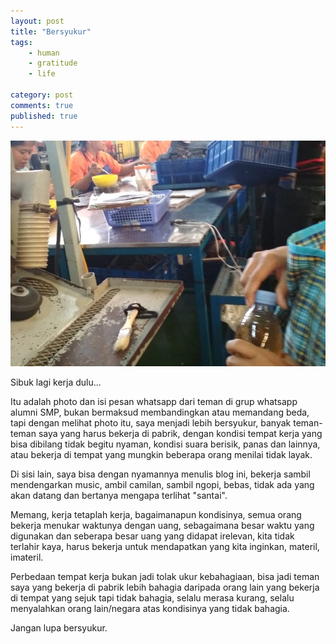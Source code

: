 ```yaml
---
layout: post
title: "Bersyukur"
tags: 
    - human
    - gratitude
    - life

category: post
comments: true
published: true
---
```


[![bekerja bersyukur](/images/posts/bekerja-bersyukur-small.jpg)](/images/posts/bekerja-bersyukur.jpeg)
<div class="image-caption">Sibuk lagi kerja dulu...</div>

Itu adalah photo dan isi pesan whatsapp dari teman di grup whatsapp alumni SMP, bukan bermaksud membandingkan atau memandang beda, tapi dengan melihat photo itu, saya menjadi lebih bersyukur, banyak teman-teman saya yang harus bekerja di pabrik, dengan kondisi tempat kerja yang bisa dibilang tidak begitu nyaman, kondisi suara berisik, panas dan lainnya, atau bekerja di tempat yang mungkin beberapa orang menilai tidak layak.

Di sisi lain, saya bisa dengan nyamannya menulis blog ini, bekerja sambil mendengarkan music, ambil camilan, sambil ngopi, bebas, tidak ada yang akan datang dan bertanya mengapa terlihat "santai".

<!--more-->
Memang, kerja tetaplah kerja, bagaimanapun kondisinya, semua orang bekerja menukar waktunya dengan uang, sebagaimana besar waktu yang digunakan dan seberapa besar uang yang didapat irelevan, kita tidak terlahir kaya, harus bekerja untuk mendapatkan yang kita inginkan, materil, imateril.

Perbedaan tempat kerja bukan jadi tolak ukur kebahagiaan, bisa jadi teman saya yang bekerja di pabrik lebih bahagia daripada orang lain yang bekerja di tempat yang sejuk tapi tidak bahagia, selalu merasa kurang, selalu menyalahkan orang lain/negara atas kondisinya yang tidak bahagia.

Jangan lupa bersyukur.